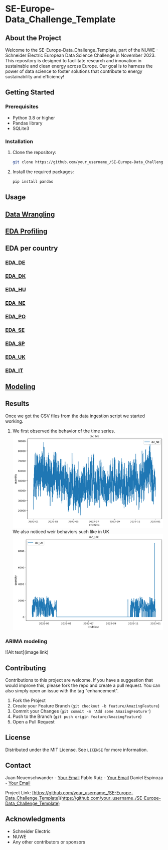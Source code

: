 # SE-Europe-Data_Challenge_Template

## About the Project

Welcome to the SE-Europe-Data_Challenge_Template, part of the NUWE - Schneider Electric European Data Science Challenge in November 2023. This repository is designed to facilitate research and innovation in sustainable and clean energy across Europe. Our goal is to harness the power of data science to foster solutions that contribute to energy sustainability and efficiency!

## Getting Started

### Prerequisites

- Python 3.8 or higher
- Pandas library
- SQLite3

### Installation

1. Clone the repository:
   ```sh
   git clone https://github.com/your_username_/SE-Europe-Data_Challenge_Template.git
   ```
2. Install the required packages:
   ```sh
   pip install pandas
   ```

## Usage

## [Data Wrangling](https://github.com/JuanNeuenschwandesBTS/MachineDreamerHackatom/blob/main/jupyter_notebook/data_processing.ipynb)

## [EDA Profiling](https://github.com/JuanNeuenschwandesBTS/MachineDreamerHackatom/blob/main/3_EDA/eda_df_profiling_output.html)

## EDA per country
### [EDA_DE](https://github.com/JuanNeuenschwandesBTS/MachineDreamerHackatom/blob/main/3_EDA/EDA_DE.ipynb)
### [EDA_DK](https://github.com/JuanNeuenschwandesBTS/MachineDreamerHackatom/blob/main/3_EDA/EDA_DK.ipynb)
### [EDA_HU](https://github.com/JuanNeuenschwandesBTS/MachineDreamerHackatom/blob/main/3_EDA/EDA_HU.ipynb)
### [EDA_NE](https://github.com/JuanNeuenschwandesBTS/MachineDreamerHackatom/blob/main/3_EDA/EDA_NE.ipynb)
### [EDA_PO](https://github.com/JuanNeuenschwandesBTS/MachineDreamerHackatom/blob/main/3_EDA/EDA_PO.ipynb)
### [EDA_SE](https://github.com/JuanNeuenschwandesBTS/MachineDreamerHackatom/blob/main/3_EDA/EDA_SE.ipynbhttps://github.com/JuanNeuenschwandesBTS/MachineDreamerHackatom/blob/main/3_EDA/EDA_SP.ipynb)
### [EDA_SP](https://github.com/JuanNeuenschwandesBTS/MachineDreamerHackatom/blob/main/3_EDA/EDA_SP.ipynb)
### [EDA_UK](https://github.com/JuanNeuenschwandesBTS/MachineDreamerHackatom/blob/main/3_EDA/EDA_UK.ipynb)
### [EDA_IT](https://github.com/JuanNeuenschwandesBTS/MachineDreamerHackatom/blob/main/3_EDA/EDA__IT.ipynb)

## [Modeling](https://github.com/JuanNeuenschwandesBTS/MachineDreamerHackatom/blob/main/4_modeling/ARIMA_models.ipynb)

## Results
Once we got the CSV files from the data ingestion script we started working.

1. We first observed the behavior of the time series.
![DA_normal_features]
We also noticed weir behaviors such like in UK
![DA_unnormal_features]


### ARIMA modeling 

![Alt text](image link)

## Contributing

Contributions to this project are welcome. If you have a suggestion that would improve this, please fork the repo and create a pull request. You can also simply open an issue with the tag "enhancement".

1. Fork the Project
2. Create your Feature Branch (`git checkout -b feature/AmazingFeature`)
3. Commit your Changes (`git commit -m 'Add some AmazingFeature'`)
4. Push to the Branch (`git push origin feature/AmazingFeature`)
5. Open a Pull Request

## License

Distributed under the MIT License. See `LICENSE` for more information.

## Contact

Juan Neuenschwander - [Your Email](mailto:juan.neuenschwander@hotmail.com)
Pablo Ruiz - [Your Email](mailto:pabloweb8@gmail.con)
Daniel Espinoza - [Your Email](mailto:danielx.1997@gmail.com)

Project Link: [https://github.com/your_username_/SE-Europe-Data_Challenge_Template](https://github.com/your_username_/SE-Europe-Data_Challenge_Template)

## Acknowledgments

- Schneider Electric
- NUWE
- Any other contributors or sponsors



<!-- MARKDOWN LINKS & IMAGES -->
[DA_normal_features]: Images/gen_dic_NE.png
[DA_unnormal_features]: Images/gen_dic_UK.png
